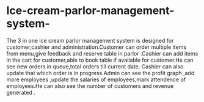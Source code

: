 # Ice-cream-parlor-management-system-

The 3 in one ice cream parlor management system is designed for customer,cashier and administration.Customer can order multiple items from menu,give feedback and reserve table in parlor .Cashier can add items in the cart for customer,able to book table if available for customer.He can see new orders in queue,total orders till current date. Cashier can also update that which order is in progress.Admin can see the profit graph  ,add more employees ,update the salaries of employees,mark attendence of employees.He can also  see the number of customers and revenue generated .
